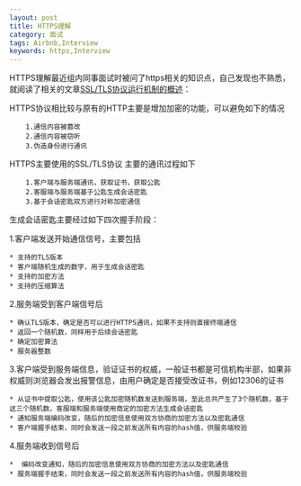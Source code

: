 ```yaml
---
layout: post
title: HTTPS理解
category: 面试
tags: Airbnb,Interview
keywords: https,Interview
---
```

HTTPS理解最近组内同事面试时被问了https相关的知识点，自己发现也不熟悉，就阅读了相关的文章[SSL/TLS协议运行机制的概述](http://www.ruanyifeng.com/blog/2014/02/ssl_tls.html)：

HTTPS协议相比较与原有的HTTP主要是增加加密的功能，可以避免如下的情况
```
    1.通信内容被篡改
    2.通信内容被窃听
    3.伪造身份进行通讯
```
HTTPS主要使用的SSL/TLS协议
主要的通讯过程如下
```
    1.客户端与服务端通讯，获取证书，获取公匙
    2.客服端与服务端基于公匙生成会话密匙
    3.基于会话密匙双方进行对称加密通信
```

生成会话密匙主要经过如下四次握手阶段：

1.客户端发送开始通信信号，主要包括
```
* 支持的TLS版本
* 客户端随机生成的数字，用于生成会话密匙
* 支持的加密方法
* 支持的压缩算法
```
    
2.服务端受到客户端信号后
```
* 确认TLS版本，确定是否可以进行HTTPS通讯，如果不支持则直接终端通信
* 返回一个随机数，同样用于后续会话密匙
* 确定加密算法
* 服务器整数
```

3.客户端受到服务端信息，验证证书的权威，一般证书都是可信机构半部，如果非权威则浏览器会发出报警信息，由用户确定是否接受改证书，例如12306的证书
```
* 从证书中提取公匙，使用该公匙加密随机数发送到服务端，至此总共产生了3个随机数，基于这三个随机数，客服端和服务端使用商定的加密方法生成会话密匙
* 通知服务端编码改变，随后的加密信息使用双方协商的加密方法以及密匙通信
* 客户端握手结束，同时会发送一段之前发送所有内容的hash值，供服务端校验
```
    
4.服务端收到信号后
```
*  编码改变通知，随后的加密信息使用双方协商的加密方法以及密匙通信
* 服务端握手结束，同时会发送一段之前发送所有内容的hash值，供服务端校验
```
